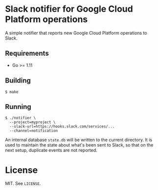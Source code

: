 # Slack notifier for Google Cloud Platform operations

A simple notifier that reports new Google Cloud Platform operations to Slack.

## Requirements

* Go >= 1.11

## Building

```shell
$ make
```

## Running

```shell
$ ./notifier \
  --project=myproject \
  --slack-url=https://hooks.slack.com/services/...
  --channel=notification
```

An internal database `state.db` will be written to the current directory. It is used to maintain the state about what's been sent to Slack, so that on the next setup, duplicate events are not reported.

# License

MIT. See `LICENSE`.